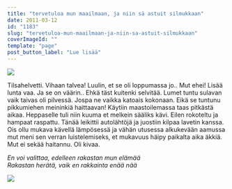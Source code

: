 ```yaml
---
title: "tervetuloa mun maailmaan, ja niin sä astuit silmukkaan"
date: 2011-03-12
id: "1183"
slug: "tervetuloa-mun-maailmaan-ja-niin-sa-astuit-silmukkaan"
coverImageId: ""
template: "page"
post_button_label: "Lue lisää"
---
```


[![](/images/IMG_0740.png)](https://lh4.googleusercontent.com/-QzOrzoYxB-U/TXt24GNsObI/AAAAAAAAAD4/Xe91wi87jrA/s1600/IMG_0740.png)

Tilsahelvetti. Vihaan talvea! Luulin, et se oli loppumassa jo.. Mut ehei! Lisää lunta vaa. Ja se on väärin.. Ehkä täst kuitenki selvitää. Lumet tuntu sulavan vaik taivas oli pilvessä. Jospa ne vaikka katoais kokonaan. Eikä se tuntunu pikkumiehen meininkiä haittaavan! Käytiin maastoilemassa taas pitkästä aikaa. Heppaselle tuli niin kuuma et melkein sääliks kävi. Eilen rokoteltu ja hampaat raspattu. Tänää leikittii autolähtöjä ja juostiin kilpaa lavetin kanssa. Ois ollu mukava kävellä lämpösessä ja vähän utusessa alkukevään aamussa mut meni sen verran luistelemiseks, et mukavuus häipy paikalta aika äkkiä. Mut ei sekää haitannu. Oli kivaa.

_En voi valittaa, edelleen rakastan mun elämää_  
_Rakastan herätä, vaik en rakkainta enää nää_

[![](/images/IMG_0732.png)](https://lh3.googleusercontent.com/-EzxV4liMWrE/TXt23I1zbqI/AAAAAAAAAD0/NpfawvAIkT4/s1600/IMG_0732.png)

